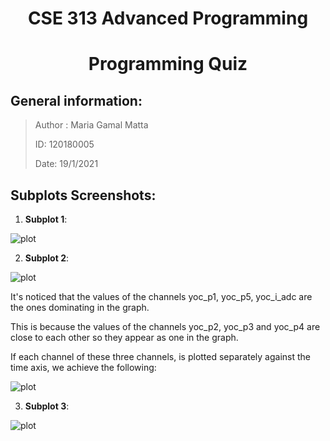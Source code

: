 # <center> **CSE 313  Advanced Programming** </center>
# <center> **Programming Quiz** </center>

## General information:
>Author : Maria Gamal Matta
>
>ID: 120180005
>
>Date: 19/1/2021
>

## Subplots Screenshots:

1. **Subplot 1**:

![plot](Subplot_1.png)

2. **Subplot 2**:
 
![plot](Subplot_2.png)
<p> 
It's noticed that the values of the channels yoc_p1, yoc_p5, yoc_i_adc are the ones dominating in the graph. 

This is because the values of the channels yoc_p2, yoc_p3 and yoc_p4 are close to each other so they appear as one in the graph.

If each channel of these three channels, is plotted separately against the time axis, we achieve the following: 
</p>

![plot](Subplot_2_separate_plots.png)

3. **Subplot 3**:

![plot](Subplot_3.png)